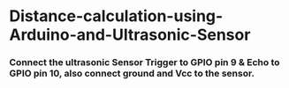 # Distance-calculation-using-Arduino-and-Ultrasonic-Sensor
### Connect the ultrasonic Sensor Trigger to GPIO pin 9 & Echo to GPIO pin 10, also connect ground and Vcc to the sensor.
 
